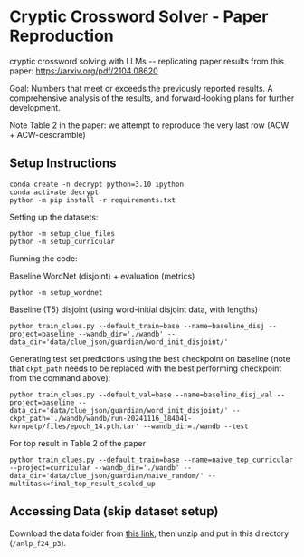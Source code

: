 # Cryptic Crossword Solver - Paper Reproduction
cryptic crossword solving with LLMs -- replicating paper results from this paper: https://arxiv.org/pdf/2104.08620

Goal: Numbers that meet or exceeds the previously reported results. A comprehensive analysis of the results, and forward-looking plans for further development.

Note Table 2 in the paper: we attempt to reproduce the very last row (ACW + ACW-descramble)

## Setup Instructions

```
conda create -n decrypt python=3.10 ipython
conda activate decrypt
python -m pip install -r requirements.txt
```

Setting up the datasets: 

```
python -m setup_clue_files
python -m setup_curricular
```

Running the code: 

Baseline WordNet (disjoint) + evaluation (metrics)
```
python -m setup_wordnet
```

Baseline (T5) disjoint (using word-initial disjoint data, with lengths)
```
python train_clues.py --default_train=base --name=baseline_disj --project=baseline --wandb_dir='./wandb' --data_dir='data/clue_json/guardian/word_init_disjoint/'
```

Generating test set predictions using the best checkpoint on baseline (note that `ckpt_path` needs to be replaced with the best performing checkpoint from the command above): 
```
python train_clues.py --default_val=base --name=baseline_disj_val --project=baseline --data_dir='data/clue_json/guardian/word_init_disjoint/' --ckpt_path='./wandb/wandb/run-20241116_184041-kvrnpetp/files/epoch_14.pth.tar' --wandb_dir=./wandb --test
```

For top result in Table 2 of the paper

```
python train_clues.py --default_train=base --name=naive_top_curricular --project=curricular --wandb_dir='./wandb' --data_dir='data/clue_json/guardian/naive_random/' --multitask=final_top_result_scaled_up
```

## Accessing Data (skip dataset setup)

Download the data folder from [this link](https://drive.google.com/file/d/1gJLNPqzeCq6uIp_cXujjixKYWT1h9Z09/view?usp=sharing), then unzip and put in this directory (`/anlp_f24_p3`). 
